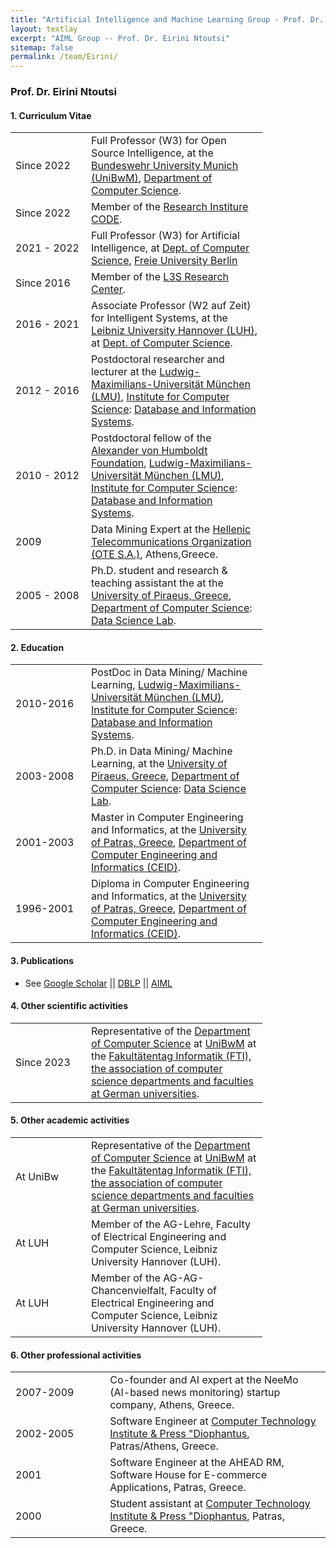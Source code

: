 ```yaml
---
title: "Artificial Intelligence and Machine Learning Group - Prof. Dr. Eirini Ntoutsi"
layout: textlay
excerpt: "AIML Group -- Prof. Dr. Eirini Ntoutsi"
sitemap: false
permalink: /team/Eirini/
---
```


### Prof. Dr. Eirini Ntoutsi

#### 1. Curriculum Vitae
<table style="border-collapse: collapse; width: 80%;" border="0">
<tbody>
<tr>
<td style="width: 30%; text-align: left;">Since 2022</td>
<td style="width: 70%; text-align: left;">Full Professor (W3) for Open Source Intelligence, at the <a href="https://www.unibw.de/home-en/" target="_new">Bundeswehr University Munich (UniBwM)</a>, <a href="https://www.unibw.de/home-en/departments/department-of-computer-science" target="_new">Department of Computer Science</a>.</td>
</tr>
<tr>
<td style="width: 30%; text-align: left;">Since 2022</td>
<td style="width: 70%; text-align: left;">Member of the <a href="https://www.unibw.de/code-en" target="_new">Research Institure CODE</a>.</td>
</tr>
<tr>
<td style="width: 30%; text-align: left;">2021 - 2022</td>
<td style="width: 70%; text-align: left;">Full Professor (W3) for Artificial Intelligence, at <a href="https://www.mi.fu-berlin.de/en/inf/index.html" target="_new">Dept. of Computer Science</a>, <a href="https://www.fu-berlin.de/" target="_new">Freie University Berlin</a></td>
</tr>
  <tr>
<td style="width: 30%; text-align: left;">Since 2016</td>
<td style="width: 70%; text-align: left;">Member of the <a href="htt://www.l3s.de/" target="_new">L3S Research Center</a>.</td>
</tr>

<tr>
<td style="width: 30%; text-align: left;">2016 - 2021</td>
<td style="width: 70%; text-align: left;">Associate Professor (W2 auf Zeit) for Intelligent Systems, at the <a href="" target="_new">Leibniz University Hannover (LUH)</a>, at <a href="" target="_new">Dept. of Computer Science</a>.</td>
</tr>
<tr>
<td style="width: 30%; text-align: left;">2012 - 2016</td>
<td style="width: 70%; text-align: left;">Postdoctoral researcher and lecturer at the <a href="https://www.lmu.de/en/" target="_new">Ludwig-Maximilians-Universität München (LMU)</a>, <a href="https://www.ifi.uni-muenchen.de/index.html" target="_new">Institute for Computer Science</a>: <a href="http://www.dbs.ifi.lmu.de/cms/Hauptseite" target="_new">Database and Information Systems</a>.</td>
</tr>
<tr>
<td style="width: 30%; text-align: left;">2010 - 2012</td>
<td style="width: 70%; text-align: left;">Postdoctoral fellow of the <a href="https://www.humboldt-foundation.de/" target="_new"> Alexander von Humboldt Foundation</a>, <a href="https://www.lmu.de/en/" target="_new">Ludwig-Maximilians-Universität München (LMU)</a>, <a href="https://www.ifi.uni-muenchen.de/index.html" target="_new">Institute for Computer Science</a>: <a href="http://www.dbs.ifi.lmu.de/cms/Hauptseite" target="_new">Database and Information Systems</a>.</td>
</tr>  

<tr>
<td style="width: 30%; text-align: left;">2009</td>
<td style="width: 70%; text-align: left;">Data Mining Expert at the <a href="https://www.cosmote.gr/cs/otegroup/en/omilos_ote.html" target="_new">Hellenic Telecommunications Organization (OTE S.A.)</a>, Athens,Greece.</td>
</tr>  
<tr>
<td style="width: 30%; text-align: left;">2005 - 2008</td>
<td style="width: 70%; text-align: left;">Ph.D. student and research & teaching assistant the at the <a href="https://www.unipi.gr/unipi/en/" target="_new">University of Piraeus, Greece</a>, <a href="https://www.cs.unipi.gr/index.php?lang=en" target="_new">Department of Computer Science</a>: <a href="https://www.datastories.org/" target="_new">Data Science Lab</a>.</td>
</tr>  
</tbody>
</table>

#### 2. Education

<table style="border-collapse: collapse; width: 80%;" border="0">
<tbody>
<tr>
<td style="width: 30%; text-align: left;">2010-2016</td>
<td style="width: 70%; text-align: left;">PostDoc in Data Mining/ Machine Learning, <a href="https://www.lmu.de/en/" target="_new">Ludwig-Maximilians-Universität München (LMU)</a>, <a href="https://www.ifi.uni-muenchen.de/index.html" target="_new">Institute for Computer Science</a>: <a href="http://www.dbs.ifi.lmu.de/cms/Hauptseite" target="_new">Database and Information Systems</a>.</td>
</tr>
<tr>
<td style="width: 30%; text-align: left;">2003-2008</td>
<td style="width: 70%; text-align: left;">Ph.D. in Data Mining/ Machine Learning, at the <a href="https://www.unipi.gr/unipi/en/" target="_new">University of Piraeus, Greece</a>, <a href="https://www.cs.unipi.gr/index.php?lang=en" target="_new">Department of Computer Science</a>: <a href="https://www.datastories.org/" target="_new">Data Science Lab</a>.</td>
</tr>
<tr>
<td style="width: 30%; text-align: left;">2001-2003</td>
<td style="width: 70%; text-align: left;">Master in Computer Engineering and Informatics, at the <a href="https://www.upatras.gr/en/" target="_new">University of Patras, Greece</a>, <a href="https://www.ceid.upatras.gr/en" target="_new">Department of Computer Engineering and Informatics (CEID)</a>.</td>
</tr>
<tr>
<td style="width: 30%; text-align: left;">1996-2001</td>
<td style="width: 70%; text-align: left;">Diploma in Computer Engineering and Informatics, at the <a href="https://www.upatras.gr/en/" target="_new">University of Patras, Greece</a>, <a href="https://www.ceid.upatras.gr/en" target="_new">Department of Computer Engineering and Informatics (CEID)</a>.</td>
</tr>
</tbody>
</table>

#### 3. Publications
- See <a href="https://scholar.google.com/citations?user=RdA9uxYAAAAJ&hl=en">Google Scholar</a> || <a href="https://dblp.org/pid/n/IreneNtoutsi.html">DBLP</a> || <a href="https://aiml-research.github.io/publications/">AIML</a>

#### 4. Other scientific activities
<table style="border-collapse: collapse; width: 80%;" border="0">
<tbody>
<tr>
<td style="width: 30%; text-align: left;">Since 2023</td>
<td style="width: 70%; text-align: left;"> Representative of the <a href="https://www.unibw.de/home-en/departments/department-of-computer-science" target="_new">Department of Computer Science</a> at <a href="https://www.unibw.de/home-en/" target="_new">UniBwM</a> at the <a href="https://ft-informatik.de/" target="_new">Fakultätentag Informatik (FTI), the association of computer science departments and faculties at German universities</a>.</td>
</tr>
</tbody>
</table>

#### 5. Other academic activities
<table style="border-collapse: collapse; width: 80%;" border="0">
<tbody>
<tr>
<td style="width: 30%; text-align: left;">At UniBw</td>
<td style="width: 70%; text-align: left;"> Representative of the <a href="https://www.unibw.de/home-en/departments/department-of-computer-science" target="_new">Department of Computer Science</a> at <a href="https://www.unibw.de/home-en/" target="_new">UniBwM</a> at the <a href="https://ft-informatik.de/" target="_new">Fakultätentag Informatik (FTI), the association of computer science departments and faculties at German universities</a>.</td>
</tr>
<tr>
<td style="width: 30%; text-align: left;">At LUH</td>
<td style="width: 70%; text-align: left;"> Member of the AG-Lehre, Faculty of Electrical Engineering and Computer Science, Leibniz University Hannover (LUH).</td>
</tr>
<tr>
<td style="width: 30%; text-align: left;">At LUH</td>
<td style="width: 70%; text-align: left;"> Member of the AG-AG-Chancenvielfalt, Faculty of Electrical Engineering and Computer Science, Leibniz University Hannover (LUH).</td>
</tr>  
</tbody>
</table>

#### 6. Other professional activities
<table style="border-collapse: collapse; width: 100%;" border="0">
<tbody>
<tr>
<td style="width: 30%; text-align: left;">2007-2009</td>
<td style="width: 70%; text-align: left;"> Co-founder and AI expert at the NeeMo (AI-based news monitoring) startup company, Athens, Greece.</td>
</tr>  
<tr>
<td style="width: 30%; text-align: left;">2002-2005</td>
<td style="width: 70%; text-align: left;"> Software Engineer at <a href="https://www.cti.gr/en/" target="_new">Computer Technology Institute & Press "Diophantus</a>, Patras/Athens, Greece.</td>
</tr>
<tr>
<td style="width: 30%; text-align: left;">2001</td>
<td style="width: 70%; text-align: left;"> Software Engineer at the AHEAD RM, Software House for E-commerce Applications, Patras, Greece.</td>
</tr>
<tr>
<td style="width: 30%; text-align: left;">2000</td>
<td style="width: 70%; text-align: left;"> Student assistant at <a href="https://www.cti.gr/en/" target="_new">Computer Technology Institute & Press "Diophantus</a>, Patras, Greece.</td>
</tr>
</tbody>
</table>

